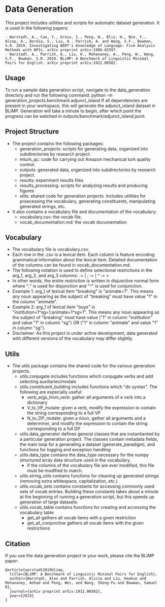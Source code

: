 # Data Generation
This project includes utilities and scripts for automatic dataset generation. It is used in the following papers:

    - Warstadt, A., Cao, Y., Grosu, I., Peng, W., Blix, H., Nie, Y., Alsop, A., Bordia, S., Liu, H., Parrish, A. and Wang, S.F., Bowman, S.R. 2019. Investigating BERT's Knowledge of Language: Five Analysis Methods with NPIs. arXiv preprint arXiv:1909.02597.
    - Warstadt, A., Parrish, A., Liu, H., Mohananey, A., Peng, W., Wang, S.F., Bowman. S.R. 2019. BLiMP: A Benchmark of Linguistic Minimal Pairs for English. arXiv preprint arXiv:1912.00582.
    

## Usage
To run a sample data generation script, navigate to the data_generation directory and run the following command:
    python -m generation_projects.benchmark.adjunct_island
If all dependencies are present in your workspace, this will generate the adjunct_island dataset in BLiMP. Generation will take a minute to begin, after which point the progress can be watched in outputs/benchmark/adjunct_island.jsonl.


## Project Structure
- The project contains the following packages:
    - generation_projects: scripts for generating data, organized into subdirectories by research project.
    - mturk_qc: code for carrying out Amazon mechanical turk quality control.
    - outputs: generated data, organized into subdirectories by research project.
    - results: experiment results files
    - results_processing: scripts for analyzing results and producing figures
    - utils: shared code for generation projects. Includes utilities for proecessing the vocabulary, generating constituents, manipulating generated strings, etc.
- It also contains a vocabulary file and documentation of the vocabulary:
    - vocabulary.csv: the vocab file.
    - vocab_documentation.md: the vocab documentation


## Vocabulary
- The vocabulary file is vocabulary.csv.
- Each row in the .csv is a lexical item. Each column is feature encoding grammatical information about the lexical item. Detailed documentation of the columns can be found in vocab_documentation.md.
- The following notation is used to define selectional restrictions in the arg_1, arg_2, and arg_3 columns:
    <DISJUNCTION> := <CONJUNCTION> | <CONJUNCTION>;<DISJUNCTION>
    <CONJUNCTION> := <CONDITION> | <CONDITION>^<CONJUNCTION>
    <CONDITION> := <COLUMN>=<VALUE>
- In other words, the entire restriction is written in disjunctive normal form where ";" is used for disjunction and "^" is used for conjunction.
- Example 1: arg_1 of lexical item "breaking" is "animate=1". This means any noun appearing as the subject of "breaking" must have value "1" in the column "animate". 
- Example 2: arg_1 of lexical item "buys" is "institution=1^sg=1;animate=1^sg=1". This means any noun appearing as the subject of "breaking" must have value ("1" in column "institution" and value "1" in column "sg") OR ("1" in column "animate" and value "1" in column "sg"). 
- Disclaimer: As this project is under active development, data generated with different versions of the vocabulary may differ slightly.


## Utils
- The utils package contains the shared code for the various generation projects.
    - utils.conjugate includes functions which conjugate verbs and add selecting auxiliaries/modals
    - utils.constituent_building includes functions which "do syntax". The following are especially useful:
        - verb_args_from_verb: gather all arguments of a verb into a dictionary
        - V_to_VP_mutate: given a verb, modify the expression to contain the string corresponding to a full VP
        - N_to_DP_mutate: given a noun, gather all arguments and a determiner, and modify the expression to contain the string corresponding to a full DP
    - utils.data_generator defines general classes that are instantianted by a particular generation project. The classes contain metadata fields, the main loop for a generating a dataset (generate_paradigm), and functions for logging and exception handling
    - utils.data_type contains the data_type necessary for the numpy structured array data structure used in the vocabulary.
        - if the columns of the vocabulary file are ever modified, this file must be modified to match.
    - utils.string_utils contains functions for cleaning up generated strings (removing extra whitespace, capitalization, etc.)
    - utils.vocab_sets contains constants for accessing commonly used sets of vocab entries. Building these constants takes about a minute at the beginning of running a generation script, but this speeds up generation of large datasets.
    - utils.vocab_table contains functions for creating and accessing the vocabulary table
        - get_all gathers all vocab items with a given restriction
        - get_all_conjunctive gathers all vocab items with the given restrictions
        
## Citation
If you use the data generation project in your work, please cite the BLiMP paper:
```
@article{warstadt2019blimp,
  title={BLiMP: A Benchmark of Linguistic Minimal Pairs for English},
  author={Warstadt, Alex and Parrish, Alicia and Liu, Haokun and Mohananey, Anhad and Peng, Wei, and Wang, Sheng-Fu and Bowman, Samuel R},
  journal={arXiv preprint arXiv:1912.00582},
  year={2019}
}
```

